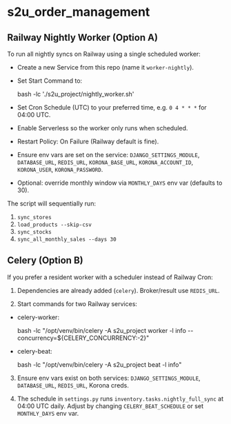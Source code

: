 # s2u_order_management

## Railway Nightly Worker (Option A)

To run all nightly syncs on Railway using a single scheduled worker:

- Create a new Service from this repo (name it `worker-nightly`).
- Set Start Command to:

  bash -lc './s2u_project/nightly_worker.sh'

- Set Cron Schedule (UTC) to your preferred time, e.g. `0 4 * * *` for 04:00 UTC.
- Enable Serverless so the worker only runs when scheduled.
- Restart Policy: On Failure (Railway default is fine).
- Ensure env vars are set on the service: `DJANGO_SETTINGS_MODULE`, `DATABASE_URL`, `REDIS_URL`, `KORONA_BASE_URL`, `KORONA_ACCOUNT_ID`, `KORONA_USER`, `KORONA_PASSWORD`.
- Optional: override monthly window via `MONTHLY_DAYS` env var (defaults to 30).

The script will sequentially run:

1. `sync_stores`
2. `load_products --skip-csv`
3. `sync_stocks`
4. `sync_all_monthly_sales --days 30`

## Celery (Option B)

If you prefer a resident worker with a scheduler instead of Railway Cron:

1) Dependencies are already added (`celery`). Broker/result use `REDIS_URL`.

2) Start commands for two Railway services:

- celery-worker:
  
  bash -lc "/opt/venv/bin/celery -A s2u_project worker -l info --concurrency=${CELERY_CONCURRENCY:-2}"

- celery-beat:
  
  bash -lc "/opt/venv/bin/celery -A s2u_project beat -l info"

3) Ensure env vars exist on both services: `DJANGO_SETTINGS_MODULE`, `DATABASE_URL`, `REDIS_URL`, Korona creds.

4) The schedule in `settings.py` runs `inventory.tasks.nightly_full_sync` at 04:00 UTC daily. Adjust by changing `CELERY_BEAT_SCHEDULE` or set `MONTHLY_DAYS` env var.
